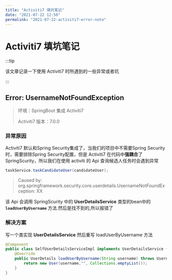 ```yaml
---
title: "Activiti7 填坑笔记"
date: "2021-07-22 12:50"
permalink: "2021-07-22-activiti7-error-note"
---
```


# Activiti7 填坑笔记

:::tip

该文章记录一下使用 Activiti7 时所遇到的一些异常或者坑

:::

## Error: UsernameNotFoundException

> 环境：SpringBoot 集成 Activiti7
>
> Activiti7 版本：7.0.0

### 异常原因

Activiti7 默认和Spring Security集成了，当我们的项目中不需要Spring Security时，需要排除Spring Security配置，但是 Activiti7 在代码中**强耦合**了SpringScurity，所以我们在使用 activiti 的 Api 查询候选人任务时会遇到异常

```java
taskService.taskCandidateUser(candidateUser);
```

> Caused by: org.springframework.security.core.userdetails.UsernameNotFoundException: XX

该 Api 会调用 SpringScurity 中的 **UserDetailsService** 类型的bean中的 **`loadUserByUsername`** 方法.然后是找不到的,所以报错了

### 解决方案

写一个类实现 **UserDetailsService** 然后重写 loadUserByUsername 方法

```java
@Component
public class SelfUserDetailsServiceImpl implements UserDetailsService {
    @Override
    public UserDetails loadUserByUsername(String username) throws UsernameNotFoundException {
        return new User(username,"", Collections.emptyList());
    }
}
```

